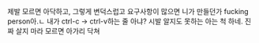 제발 모르면 아닥하고, 그렇게 변덕스럽고 요구사항이 많으면 니가 만들던가 fucking person아.ㄴ 
내가 ctrl-c -> ctrl-v하는 줄 아냐? 시발 알지도 못하는 아는 척 하네. 진짜 살지 마라 모르면 아가리 닥쳐 
